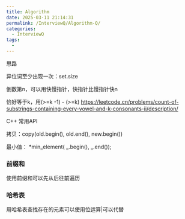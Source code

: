```yaml
---
title: Algorithm
date: 2025-03-11 21:14:31
permalink: /InterviewQ/Algorithm-Q/
categories:
  - InterviewQ
tags:
  - 
---
```



思路

异位词至少出现一次：set.size

倒数第n，可以用快慢指针，快指针比慢指针快n

恰好等于k，用(>=k -1) - (>=k) https://leetcode.cn/problems/count-of-substrings-containing-every-vowel-and-k-consonants-ii/description/





C++ 常用API

拷贝：copy(old.begin(), old.end(), new.begin())

最小值： *min_element( _.begin(), _.end());

### 前缀和

使用前缀和可以先从后往前遍历

### 哈希表

用哈希表查找存在的元素可以使用位运算|可以代替

